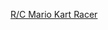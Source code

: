 ---
layout: post
wordpress_id: 193
wordpress_url: http://noesbueno.com/archives/193
date: '2007-04-29 11:56:45 -0500'
date_gmt: '2007-04-29 16:56:45 -0500'
body: |
  <p><a href="http://www.uncrate.com/men/gear/toys/rc-mario-kart-racer/">R/C Mario Kart Racer</a></p>
---